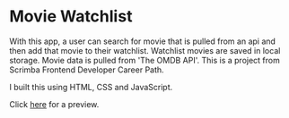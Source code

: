 # Movie Watchlist

With this app, a user can search for movie that is pulled from an api and then add that movie to their watchlist.  Watchlist movies are saved in local storage.  Movie data is pulled from 'The OMDB API'.  This is a project from Scrimba Frontend Developer Career Path.

I built this using HTML, CSS and JavaScript.

Click [here](http://jonhayjr.com/movie-watchlist/) for a preview.